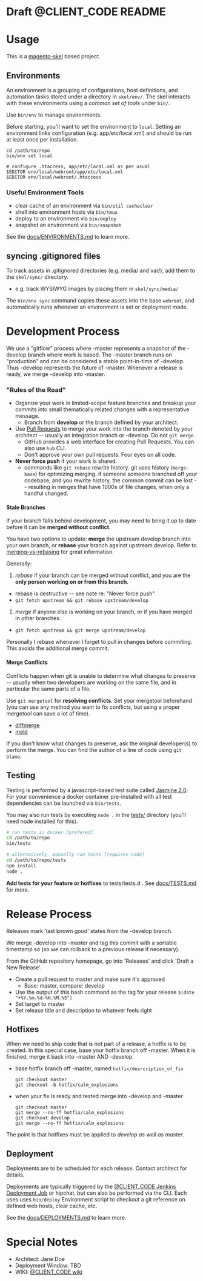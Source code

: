 Draft @CLIENT_CODE README
=========================

# Usage

This is a [magento-skel](skel/README.md) based project.

## Environments

An environment is a grouping of configurations, host definitions, and automation
tasks stored under a directory in `skel/env/`. The skel interacts with these
environments using a _common set of tools_ under `bin/`.

Use `bin/env` to manage environments.

Before starting, you'll want to set the environment to `local`. Setting an
environment links configuration (e.g. app/etc/local.xml) and should be run
at least once per installation.

```
cd /path/to/repo
bin/env set local

# configure .htaccess, app/etc/local.xml as per usual
$EDITOR env/local/webroot/app/etc/local.xml
$EDITOR env/local/webroot/.htaccess
```

### Useful Environment Tools
  * clear cache of an environment via `bin/util cacheclear`
  * shell into environment hosts via `bin/tmux`
  * deploy to an environment via `bin/deploy`
  * snapshot an environment via `bin/snapshot`

See the [docs/ENVIRONMENTS.md](docs/ENVIRONMENTS.md) to learn more.


## syncing .gitignored files

To track assets in .gitignored directories (e.g.  media/ and var/), add them
to the `skel/sync/` directory.
  * e.g. track WYSIWYG images by placing them in `skel/sync/media/`

The `bin/env sync` command copies these assets into the base `webroot`, and
automatically runs whenever an environment is set or deployment made.


# Development Process

We use a "gitflow" process where -master represents a snapshot of
the -develop branch where work is based. The -master branch runs on
"production" and can be considered a stable point-in-time of -develop. Thus
-develop represents the future of -master. Whenever a release is ready, we
merge -develop into -master.


### "Rules of the Road"
* Organize your work in limited-scope feature branches and breakup your commits
  into small thematically related changes with a representative message.
  * Branch from __develop__ or the branch defined by your architect.
* Use [Pull Requests](https://help.github.com/articles/creating-a-pull-request/) to merge your work into the branch denoted by your architect -- usually an integration branch or -develop.  Do not `git merge`.
  * GitHub provides a web interface for creating Pull Requests. You can also use `hub` CLI.
  * Don't approve your own pull requests. Four eyes on all code.
* __Never force push__ if your work is shared.
  * commands like `git rebase` rewrite history. git uses history (`merge-base`)
  for optimizing merging. if someone someone branched off your codebase, and
  you rewrite history, the common commit can be lost -- resulting in merges
  that have 1000s of file changes, when only a handful changed.


#### Stale Branches

If your branch falls behind development, you may need to bring it up to date
before it can be **merged without conflict**.

You have two options to update: __merge__ the upstream develop branch into your own branch, or __rebase__ your branch against upstream develop. Refer to
[merging-vs-rebasing](https://www.atlassian.com/git/tutorials/merging-vs-rebasing/) for great information.

Generally:

1. *rebase* if your branch can be merged without conflict, and you are the __only person working on or from this branch__.
  * rebase is destructive -- see note re: "Never force push"
  * `git fetch upstream && git rebase upstream/develop`
1. *merge* if anyone else is working on your branch, or if you have merged in other branches.
  * `git fetch upstream && git merge upstream/develop`


Personally I rebase whenever I forget to pull in changes before commiting. This
avoids the additional merge commit.

#### Merge Conflicts

Conflicts happen when git is unable to determine what changes to
preserve -- usually when two developers are working on the same file, and in
particular the same parts of a file.


Use `git mergetool` for **resolving conflicts**. Set your mergetool beforehand (you can use any method you want to fix conflicts, but using a proper mergetool can save a lot of time).
  * [diffmerge](https://sourcegear.com/diffmerge/)
  * [meld](http://meldmerge.org/)


If you don't know what changes to preserve, ask the original developer(s) to
perform the merge. You can find the author of a line of code using `git blame`.


## Testing

Testing is performed by a javascript-based test suite called [Jasmine 2.0](http://jasmine.github.io/edge/introduction.html). For your convenience a docker container
pre-installed with all test dependencies can be launched via `bin/tests`.

You may also run tests by executing `node .` in the [tests/](tests/) directory
(you'll need node installed for this).

```sh
# run tests in docker [prefered]
cd /path/to/repo
bin/tests

# alternatively, manually run tests [requires node]
cd /path/to/repo/tests
npm install
node .
```

**Add tests for your feature or hotfixes** to tests/tests.d . See [docs/TESTS.md](docs/TESTS.md) for more.



# Release Process

Releases mark 'last known good' states from the -develop branch.

We merge -develop into -master and tag this commit with a sortable timestamp so
(so we can rollback to a previous release if necessary).

From the GitHub repository homepage, go into 'Releases' and click 'Draft a New Release'.

* Create a pull request to master and make sure it's approved
  * Base: master, compare: develop
* Use the output of this bash command as the tag for your release ```$(date "+%Y.%m.%d-%H.%M.%S")```
* Set target to master
* Set release title and description to whatever feels right

## Hotfixes

When we need to ship code that is not part of a release, a hotfix is to be
created. In this special case, base your hotfix branch off -master. When it
is finished, merge it back into -master AND -develop.

* base hotfix branch off -master, named `hotfix/desrcription_of_fix`
  ```
  git checkout master
  git checkout -b hotfix/calm_explosions
  ```

* when your fix is ready and tested merge into -develop and -master
  ```
  git checkout master
  git merge --no-ff hotfix/calm_explosions
  git checkout develop
  git merge --no-ff hotfix/calm_explosions
  ```

The point is that hotfixes must be applied to _develop as well as master_.


## Deployment

Deployments are to be scheduled for each release. Contact architect for details.

Deployments are typically triggered by the [@CLIENT_CODE Jenkins Deployment Job](http://jenkins.badevops.com/job/@CLIENT_CODE/) or hipchat,
but can also be performed via the CLI. Each uses uses `bin/deploy` Environment
script to checkout a git reference on defined web hosts, clear cache, etc.

See the [docs/DEPLOYMENTS.md](docs/DEPLOYMENTS.md) to learn more.

# Special Notes

* Architect: Jane Doe
* Deployment Window: TBD
* WIKI: [@CLIENT_CODE wiki](https://www.blueacorn.com/)
